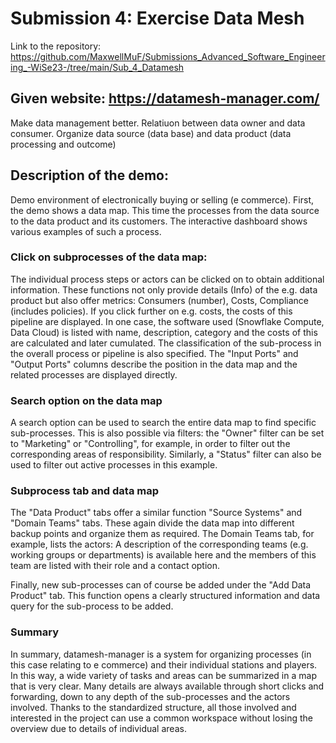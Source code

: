 # Submission 4: Exercise Data Mesh
Link to the repository: https://github.com/MaxwellMuF/Submissions_Advanced_Software_Engineering_-WiSe23-/tree/main/Sub_4_Datamesh

## Given website: https://datamesh-manager.com/
Make data management better.
Relatiuon between data owner and data consumer.
Organize data source (data base) and data product (data processing and outcome)

## Description of the demo:
Demo environment of electronically buying or selling (e commerce).
First, the demo shows a data map. This time the processes from the data source to the data product and its customers. The interactive dashboard shows various examples of such a process.

### Click on subprocesses of the data map:
The individual process steps or actors can be clicked on to obtain additional information. 
These functions not only provide details (Info) of the e.g. data product but also offer metrics: Consumers (number), Costs, Compliance (includes policies). If you click further on e.g. costs, the costs of this pipeline are displayed. 
In one case, the software used (Snowflake Compute, Data Cloud) is listed with name, description, category and the costs of this are calculated and later cumulated. The classification of the sub-process in the overall process or pipeline is also specified. The "Input Ports" and "Output Ports" columns describe the position in the data map and the related processes are displayed directly.

### Search option on the data map
A search option can be used to search the entire data map to find specific sub-processes. This is also possible via filters: the "Owner" filter can be set to "Marketing" or "Controlling", for example, in order to filter out the corresponding areas of responsibility. Similarly, a "Status" filter can also be used to filter out active processes in this example.

### Subprocess tab and data map
The "Data Product" tabs offer a similar function "Source Systems" and "Domain Teams" tabs. These again divide the data map into different backup points and organize them as required. The Domain Teams tab, for example, lists the actors: A description of the corresponding teams (e.g. working groups or departments) is available here and the members of this team are listed with their role and a contact option.

Finally, new sub-processes can of course be added under the "Add Data Product" tab. This function opens a clearly structured information and data query for the sub-process to be added. 

### Summary
In summary, datamesh-manager is a system for organizing processes (in this case relating to e commerce) and their individual stations and players. In this way, a wide variety of tasks and areas can be summarized in a map that is very clear. Many details are always available through short clicks and forwarding, down to any depth of the sub-processes and the actors involved. Thanks to the standardized structure, all those involved and interested in the project can use a common workspace without losing the overview due to details of individual areas.
